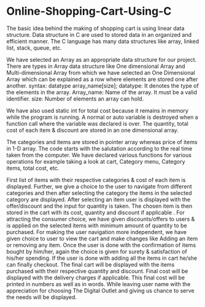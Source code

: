 # Online-Shopping-Cart-Using-C
The basic idea behind the making of shopping cart is using linear data structure. Data structure in C are used to stored data in an organized and efficient manner. The C language has many data structures like array, linked list, stack, queue, etc. 

We have selected an Array as an appropriate data structure for our project. There are types in Array data structure like One dimensional Array and Multi-dimensional Array from which we have selected an One Dimensional Array which can be explained as a row where elements are stored one after another. syntax: datatype array_name[size]; datatype: It denotes the type of the elements in the array. Array_name: Name of the array. It must be a valid identifier. size: Number of elements an array can hold.

We have also used static int for total cost because it remains in memory while the program is running. A normal or auto variable is destroyed when a function call where the variable was declared is over. The quantity, total cost of each item & discount are stored in an one dimensional array. 

The categories and items are stored in pointer array whereas price of items in 1-D array. The code starts with the salutation according to the real time taken from the computer. We have declared various functions for various operations for example taking a look at cart, Category menu, Category items, total cost, etc. 

First list of items with their respective categories & cost of each item is displayed. Further, we give a choice to the user to navigate from different categories and then after selecting the category the items in the selected category are displayed. 
After selecting an item user is displayed with the offer/discount and the input for quantity is taken. The chosen item is then stored in the cart with its cost, quantity and discount if applicable . For attracting the consumer choice, we have given discounts/offers to users & is applied on the selected items with minimum amount of quantity to be purchased. For making the user navigation more independent, we have given choice to user to view the cart and make changes like Adding an item or removing any item. 
Once the user is done with the confirmation of items bought by him/her, again the choice is given for surety & satisfaction of his/her spending. If the user is done with adding all the items in cart he/she can finally checkout. The final cart will be displayed with the items purchased with their respective quantity and discount. 
Final cost will be displayed with the delivery charges if applicable. This final cost will be printed in numbers as well as in words. While leaving user name with the appreciation for choosing The Digital Outlet and giving us chance to serve the needs will be displayed.
